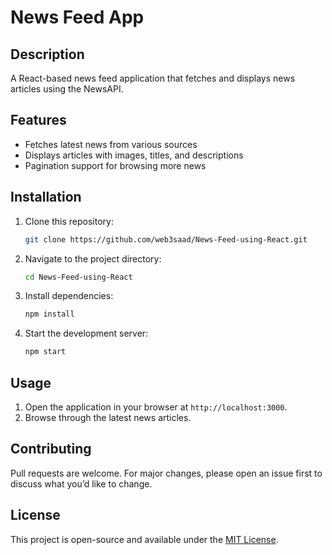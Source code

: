 # News Feed App

## Description
A React-based news feed application that fetches and displays news articles using the NewsAPI.

## Features
- Fetches latest news from various sources
- Displays articles with images, titles, and descriptions
- Pagination support for browsing more news

## Installation
1. Clone this repository:
   ```sh
   git clone https://github.com/web3saad/News-Feed-using-React.git
   ```
2. Navigate to the project directory:
   ```sh
   cd News-Feed-using-React
   ```
3. Install dependencies:
   ```sh
   npm install
   ```
4. Start the development server:
   ```sh
   npm start
   ```

## Usage
1. Open the application in your browser at `http://localhost:3000`.
2. Browse through the latest news articles.

## Contributing
Pull requests are welcome. For major changes, please open an issue first to discuss what you’d like to change.

## License
This project is open-source and available under the [MIT License](LICENSE).
